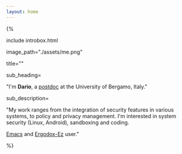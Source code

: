 ```yaml
---
layout: home
---
```


{%

include introbox.html 

image_path="./assets/me.png" 

title=""

sub_heading= 

"I'm **Dario**, a [postdoc](https://seclab.unibg.it/people) at the University of
Bergamo, Italy."

sub_description=

"My work ranges from the integration of security features in various
systems, to policy and privacy management. I'm interested in system
security (Linux, Android), sandboxing and coding.

[Emacs](https://www.gnu.org/software/emacs/) and
[Ergodox-Ez](https://ergodox-ez.com/) user."

%}
